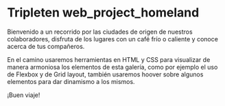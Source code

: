 # Tripleten web_project_homeland

Bienvenido a un recorrido por las ciudades de origen de nuestros colaboradores, disfruta de los lugares con un café frío o caliente y conoce acerca de tus compañeros.

En el camino usaremos herramientas en HTML y CSS para visualizar de manera armoniosa los elementos de esta galería, como por ejemplo el uso de Flexbox y de Grid layout, también usaremos hoover sobre algunos elementos para dar dinamismo a los mismos.

¡Buen viaje!
